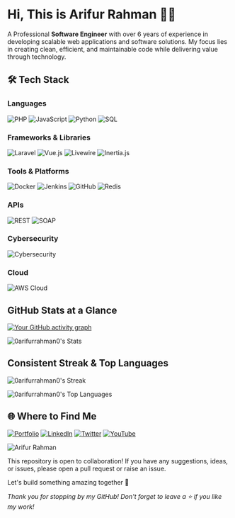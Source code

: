 # Hi, This is Arifur Rahman 👨‍💻

A Professional **Software Engineer** with over 6 years of experience in developing scalable web applications and software solutions. My focus lies in creating clean, efficient, and maintainable code while delivering value through technology.

## 🛠️ Tech Stack  

### Languages  
![PHP](https://img.shields.io/badge/PHP-777BB4?style=flat-square&logo=php&logoColor=white)
![JavaScript](https://img.shields.io/badge/JavaScript-F7DF1E?style=flat-square&logo=javascript&logoColor=black)
![Python](https://img.shields.io/badge/Python-3776AB?style=flat-square&logo=python&logoColor=white)
![SQL](https://img.shields.io/badge/SQL-000000?style=flat-square&logo=sqlite&logoColor=white)

### Frameworks & Libraries  
![Laravel](https://img.shields.io/badge/Laravel-FF2D20?style=flat-square&logo=laravel&logoColor=white)
![Vue.js](https://img.shields.io/badge/Vue.js-4FC08D?style=flat-square&logo=vue.js&logoColor=white)
![Livewire](https://img.shields.io/badge/Livewire-4CAF50?style=flat-square&logo=laravel&logoColor=white)
![Inertia.js](https://img.shields.io/badge/Inertia.js-4CAF50?style=flat-square&logo=javascript&logoColor=white)

### Tools & Platforms  
![Docker](https://img.shields.io/badge/Docker-2496ED?style=flat-square&logo=docker&logoColor=white)
![Jenkins](https://img.shields.io/badge/Jenkins-D24939?style=flat-square&logo=jenkins&logoColor=white)
![GitHub](https://img.shields.io/badge/GitHub-181717?style=flat-square&logo=github&logoColor=white)
![Redis](https://img.shields.io/badge/Redis-DC382D?style=flat-square&logo=redis&logoColor=white)

### APIs  
![REST](https://img.shields.io/badge/REST-000000?style=flat-square&logo=rest&logoColor=white)
![SOAP](https://img.shields.io/badge/SOAP-0078D7?style=flat-square&logo=soap&logoColor=white)

### Cybersecurity  
![Cybersecurity](https://img.shields.io/badge/Cybersecurity-000000?style=flat-square&logo=security&logoColor=white)

### Cloud  
![AWS Cloud](https://img.shields.io/badge/AWS%20Cloud-232F3E?style=flat-square&logo=amazon-aws&logoColor=white)

## GitHub Stats at a Glance

[![Your GitHub activity graph](https://github-readme-activity-graph.vercel.app/graph?username=0arifurrahman0&bg_color=100f0f&color=4c5e9e&line=4c569e&point=403e41&area=true&hide_border=true)](https://github.com/ashutosh00710/github-readme-activity-graph)

![0arifurrahman0's Stats](https://github-readme-stats.vercel.app/api?username=0arifurrahman0&theme=darcula&show_icons=true&hide_border=true&count_private=true)

## Consistent Streak & Top Languages

![0arifurrahman0's Streak](https://github-readme-streak-stats.herokuapp.com/?user=0arifurrahman0&theme=darcula&hide_border=true)

![0arifurrahman0's Top Languages](https://github-readme-stats.vercel.app/api/top-langs/?username=0arifurrahman0&theme=darcula&show_icons=true&hide_border=true&layout=compact)

## 🌐 Where to Find Me

[![Portfolio](https://img.shields.io/badge/Portfolio-000000?style=flat-square&logo=About.me&logoColor=white)](https://mdarifurrahman.com)
[![LinkedIn](https://img.shields.io/badge/LinkedIn-0077B5?style=flat-square&logo=linkedin&logoColor=white)](https://www.linkedin.com/in/0arifurrahman0)
[![Twitter](https://img.shields.io/badge/Twitter-1DA1F2?style=flat-square&logo=twitter&logoColor=white)](https://x.com/0arifurrahman0)
[![YouTube](https://img.shields.io/badge/YouTube-FF0000?style=flat-square&logo=youtube&logoColor=white)](https://youtube.com/@oddhayon7027)
<p align="left"> <img src="https://komarev.com/ghpvc/?username=0arifurrahman0&label=Profile%20views&color=0e75b6&style=flat" alt="Arifur Rahman" /> </p
## 🤝 Contributions

This repository is open to collaboration! If you have any suggestions, ideas, or issues, please open a pull request or raise an issue.

Let's build something amazing together 🚀

*Thank you for stopping by my GitHub! Don't forget to leave a ⭐ if you like my work!*  
